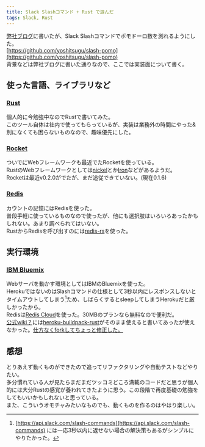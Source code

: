 ```yaml
---
title: Slack Slashコマンド + Rust で遊んだ
tags: Slack, Rust
---
```


[弊社ブログ](http://sikmi.com/blog/sikmi_kaizen/slack-slash-command-pomodoro)に書いたが、Slack Slashコマンドでポモドーロ数を測れるようにした。  
[https://github.com/yoshitsugu/slash-pomo](https://github.com/yoshitsugu/slash-pomo)  
背景などは弊社ブログに書いた通りなので、ここでは実装面について書く。<!--more-->  

## 使った言語、ライブラリなど

### [Rust](https://www.rust-lang.org)
個人的に今勉強中なのでRustで書いてみた。  
このツール自体は社内で使ってもらっているが、実装は業務外の時間にやった&別になくても困らないものなので、趣味優先にした。

### [Rocket](https://rocket.rs/)
ついでにWebフレームワークも最近でたRocketを使っている。  
RustのWebフレームワークとしては[nickel](http://nickel.rs/)とか[Iron](http://ironframework.io/)などがあるようだ。  
Rocketは最近v0.2.0がでたが、まだ追従できていない。(現在0.1.6)

### [Redis](https://redis.io/)
カウントの記憶にはRedisを使った。  
普段手軽に使っているものなので使ったが、他にも選択肢はいろいろあったかもしれない。あまり調べられてはいない。  
RustからRedisを呼び出すのには[redis-rs](https://github.com/mitsuhiko/redis-rs)を使った。

## 実行環境
### [IBM Bluemix](https://www.ibm.com/cloud-computing/jp/ja/bluemix/)
Webサーバを動かす環境としてはIBMのBluemixを使った。  
HerokuではないのはSlashコマンドの仕様として3秒以内にレスポンスしないとタイムアウトしてしまう[^1]ため、しばらくするとsleepしてしまうHerokuだと厳しかったから。  
Redisは[Redis Cloud](https://console.ng.bluemix.net/catalog/services/redis-cloud)を使った。30MBのプランなら無料なので便利だ。   
[公式wiki？](https://github.com/cloudfoundry-community/cf-docs-contrib/wiki/Buildpacks)には[heroku-buildpack-rust](https://github.com/emk/heroku-buildpack-rust)がそのまま使えると書いてあったが使えなかった。[仕方なくforkしてちょっと修正した。](https://github.com/yoshitsugu/heroku-buildpack-rust)

## 感想
とりあえず動くものができたので追ってリファクタリングや自動テストなどやりたい。  
多分慣れている人が見たらまだまだツッコミどころ満載のコードだと思うが個人的には大分Rustの感覚が養われてきたように思う。この段階で再度基礎の勉強をしてもいいかもしれないと思っている。  
また、こういうオモチャみたいなものでも、動くものを作るのはやはり楽しい。

[^1]: [https://api.slack.com/slash-commands](https://api.slack.com/slash-commands) には一応3秒以内に返せない場合の解決策もあるがシンプルにやりたかった。

